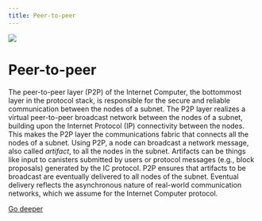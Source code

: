 ```yaml
---
title: Peer-to-peer
---
```


![](/img/how-it-works/peer-to-peer.webp)

# Peer-to-peer

The peer-to-peer layer (P2P) of the Internet Computer, the bottommost layer in the protocol stack, is responsible for the secure and reliable communication between the nodes of a subnet.
The P2P layer realizes a virtual peer-to-peer broadcast network between the nodes of a subnet, building upon the Internet Protocol (IP) connectivity between the nodes.
This makes the P2P layer the communications fabric that connects all the nodes of a subnet.
Using P2P, a node can broadcast a network message, also called *artifact*, to all the nodes in the subnet.
Artifacts can be things like input to canisters submitted by users or protocol messages (e.g., block proposals) generated by the IC protocol.
P2P ensures that artifacts to be broadcast are eventually delivered to all nodes of the subnet.
Eventual delivery reflects the asynchronous nature of real-world communication networks, which we assume for the Internet Computer protocol.

[Go deeper](/how-it-works/peer-to-peer-p2p/)
